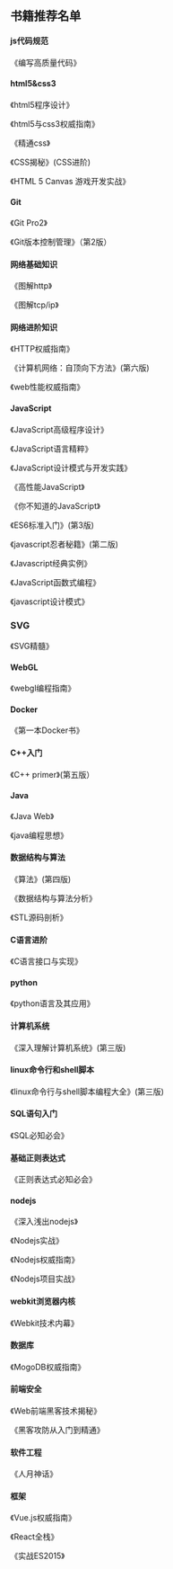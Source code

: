 ##  书籍推荐名单

#### js代码规范

《编写高质量代码》

#### html5&css3

《html5程序设计》

《html5与css3权威指南》

《精通css》

《CSS揭秘》(CSS进阶)

《HTML 5 Canvas 游戏开发实战》

#### Git

《Git Pro2》

《Git版本控制管理》（第2版）

#### 网络基础知识

《图解http》

《图解tcp/ip》

#### 网络进阶知识

《HTTP权威指南》

《计算机网络：自顶向下方法》(第六版)

《web性能权威指南》

#### JavaScript

《JavaScript高级程序设计》

《JavaScript语言精粹》

《JavaScript设计模式与开发实践》

《高性能JavaScript》

《你不知道的JavaScript》

《ES6标准入门》(第3版)

《javascript忍者秘籍》(第二版)

《Javascript经典实例》

《JavaScript函数式编程》

《javascript设计模式》

### SVG

《SVG精髓》

#### WebGL

《webgl编程指南》

#### Docker

《第一本Docker书》

#### C++入门

《C++ primer》(第五版）

#### Java

 《Java Web》

 《java编程思想》

#### 数据结构与算法

《算法》(第四版)

《数据结构与算法分析》

《STL源码剖析》

#### C语言进阶

《C语言接口与实现》

#### python

《python语言及其应用》

#### 计算机系统

《深入理解计算机系统》(第三版)

#### linux命令行和shell脚本

《linux命令行与shell脚本编程大全》(第三版)

#### SQL语句入门

《SQL必知必会》

#### 基础正则表达式

《正则表达式必知必会》

#### nodejs

《深入浅出nodejs》

《Nodejs实战》
 
《Nodejs权威指南》

《Nodejs项目实战》

#### webkit浏览器内核

《Webkit技术内幕》

#### 数据库

《MogoDB权威指南》

#### 前端安全

《Web前端黑客技术揭秘》

《黑客攻防从入门到精通》

#### 软件工程

《人月神话》

#### 框架

《Vue.js权威指南》

《React全栈》

《实战ES2015》